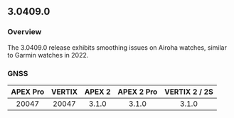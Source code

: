 ## 3.0409.0

### Overview

The 3.0409.0 release exhibits smoothing issues on Airoha watches, similar to Garmin watches in 2022.



### GNSS

| APEX Pro | VERTIX | APEX 2 | APEX 2 Pro | VERTIX 2 / 2S |
| :------: | :----: | :----: | :--------: | :-----------: |
|  20047   | 20047  | 3.1.0  |   3.1.0    |     3.1.0     |

